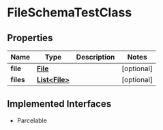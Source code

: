 

# FileSchemaTestClass

## Properties

Name | Type | Description | Notes
------------ | ------------- | ------------- | -------------
**file** | [**File**](File.md) |  |  [optional]
**files** | [**List&lt;File&gt;**](File.md) |  |  [optional]


## Implemented Interfaces

* Parcelable


